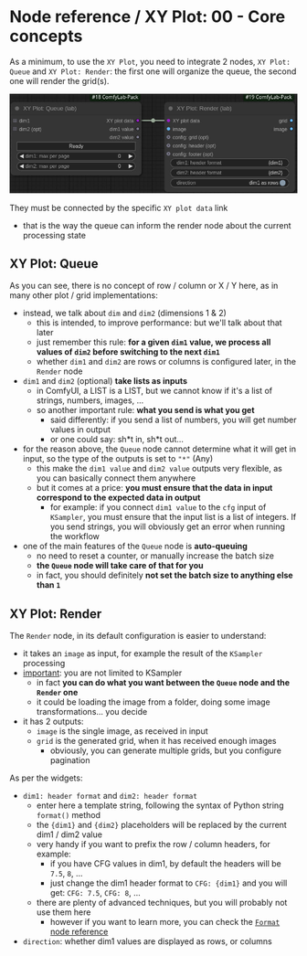 # Node reference / XY Plot: 00 - Core concepts

As a minimum, to use the `XY Plot`, you need to integrate 2 nodes, `XY Plot: Queue` and `XY Plot: Render`: the first one will organize the queue, the second one will render the grid(s).

![standard nodes](./images/nodes.jpg)

They must be connected by the specific `XY plot data` link

- that is the way the queue can inform the render node about the current processing state

## XY Plot: Queue

As you can see, there is no concept of row / column or X / Y here, as in many other plot / grid implementations:

- instead, we talk about `dim` and `dim2` (dimensions 1 & 2)
  - this is intended, to improve performance: but we'll talk about that later
  - just remember this rule: **for a given `dim1` value, we process all values of `dim2` before switching to the next `dim1`**
  - whether `dim1` and `dim2` are rows or columns is configured later, in the `Render` node
- `dim1` and `dim2` (optional) **take lists as inputs**
  - in ComfyUI, a LIST is a LIST, but we cannot know if it's a list of strings, numbers, images, ...
  - so another important rule: **what you send is what you get**
    - said differently: if you send a list of numbers, you will get number values in output
    - or one could say: sh\*t in, sh\*t out...
- for the reason above, the `Queue` node cannot determine what it will get in input, so the type of the outputs is set to `"*"` (Any)
  - this make the `dim1 value` and `dim2 value` outputs very flexible, as you can basically connect them anywhere
  - but it comes at a price: **you must ensure that the data in input correspond to the expected data in output**
    - for example: if you connect `dim1 value` to the `cfg` input of `KSampler`, you must ensure that the input list is a list of integers. If you send strings, you will obviously get an error when running the workflow
- one of the main features of the `Queue` node is **auto-queuing**
  - no need to reset a counter, or manually increase the batch size
  - **the `Queue` node will take care of that for you**
  - in fact, you should definitely **not set the batch size to anything else than `1`**

## XY Plot: Render

The `Render` node, in its default configuration is easier to understand:

- it takes an `image` as input, for example the result of the `KSampler` processing
- <ins>important</ins>: you are not limited to KSampler
  - in fact **you can do what you want between the `Queue` node and the `Render` one**
  - it could be loading the image from a folder, doing some image transformations... you decide
- it has 2 outputs:
  - `image` is the single image, as received in input
  - `grid` is the generated grid, when it has received enough images
    - obviously, you can generate multiple grids, but you configure pagination

As per the widgets:

- `dim1: header format` and `dim2: header format`
  - enter here a template string, following the syntax of Python string `format()` method
  - the `{dim1}` and `{dim2}` placeholders will be replaced by the current dim1 / dim2 value
  - very handy if you want to prefix the row / column headers, for example:
    - if you have CFG values in dim1, by default the headers will be `7.5`, `8`, ...
    - just change the dim1 header format to `CFG: {dim1}` and you will get: `CFG: 7.5`, `CFG: 8`, ...
  - there are plenty of advanced techniques, but you will probably not use them here
    - however if you want to learn more, you can check the [`Format` node reference](../format.md)
- `direction`: whether dim1 values are displayed as rows, or columns
